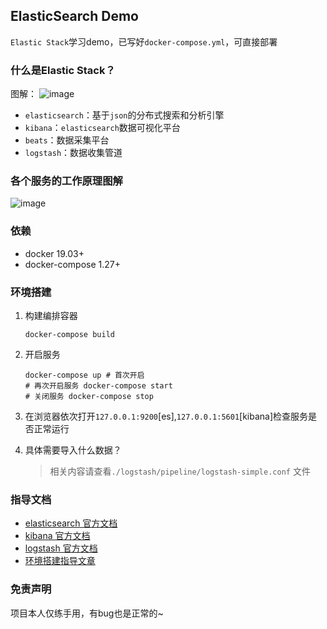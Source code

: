 ## ElasticSearch Demo
`Elastic Stack`学习demo，已写好`docker-compose.yml`，可直接部署

### 什么是Elastic Stack？
图解：
![image](https://user-images.githubusercontent.com/24775116/104947180-518db380-59f6-11eb-9590-6e698d0f7bfe.png)

- `elasticsearch`：基于`json`的分布式搜索和分析引擎
- `kibana`：`elasticsearch`数据可视化平台
- `beats`：数据采集平台
- `logstash`：数据收集管道

### 各个服务的工作原理图解
![image](https://user-images.githubusercontent.com/24775116/104947697-1b046880-59f7-11eb-8ac2-f266831cc80c.png)

### 依赖
- docker 19.03+
- docker-compose 1.27+


### 环境搭建

1. 构建编排容器 
    ```shell script
    docker-compose build
    ```

2. 开启服务
    ```shell script
    docker-compose up # 首次开启
    # 再次开启服务 docker-compose start
    # 关闭服务 docker-compose stop
    ```

3. 在浏览器依次打开`127.0.0.1:9200`[es],`127.0.0.1:5601`[kibana]检查服务是否正常运行 

4. 具体需要导入什么数据？

    > 相关内容请查看`./logstash/pipeline/logstash-simple.conf` 文件

### 指导文档

- [elasticsearch 官方文档](https://www.elastic.co/guide/en/elasticsearch/reference/6.0/getting-started.html)
- [kibana 官方文档](https://www.elastic.co/guide/en/kibana/current/introduction.html)
- [logstash 官方文档](https://www.elastic.co/guide/en/logstash/7.10/introduction.html)
- [环境搭建指导文章](https://towardsdatascience.com/how-to-synchronize-elasticsearch-with-mysql-ed32fc57b339)


### 免责声明

项目本人仅练手用，有bug也是正常的~
